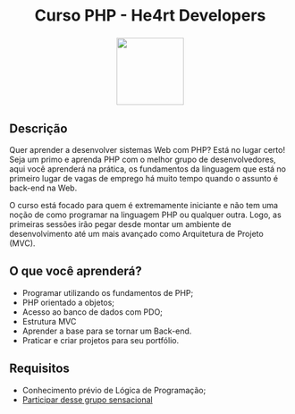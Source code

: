 <h1 align="center">
  Curso PHP - He4rt Developers
</h1>

<h3 align="center">
  <img src="https://heartdevs.com/dist/images/logo-he4rt.png" width="120"><br>
</h3> 

## Descrição

Quer aprender a desenvolver sistemas Web com PHP? Está no lugar certo! Seja um primo e aprenda PHP com o melhor grupo de desenvolvedores, aqui você aprenderá na prática, os fundamentos da linguagem que está no primeiro lugar de vagas de emprego há muito tempo quando o assunto é back-end na Web.</br>

O curso está focado para quem é extremamente iniciante e não tem uma noção de como programar na linguagem PHP ou qualquer outra. Logo, as primeiras sessões irão pegar desde montar um ambiente de desenvolvimento até um mais avançado como Arquitetura de Projeto (MVC).

## O que você aprenderá?

  - Programar utilizando os fundamentos de PHP;
  - PHP orientado a objetos;
  - Acesso ao banco de dados com PDO;
  - Estrutura MVC
  - Aprender a base para se tornar um Back-end.
  - Praticar e criar projetos para seu portfólio.


## Requisitos

  - Conhecimento prévio de Lógica de Programação;
  - [Participar desse grupo sensacional](https://discord.io/he4rt)
  


